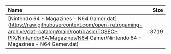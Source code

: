 |Name|Size|
|:---|---:|
|[Nintendo 64 - Magazines - N64 Gamer.dat](https://raw.githubusercontent.com/open-retrogaming-archive/dat-catalog/main/root/basic/TOSEC-PIX/Nintendo/64/Magazines/N64 Gamer/Nintendo 64 - Magazines - N64 Gamer.dat)|3719|
